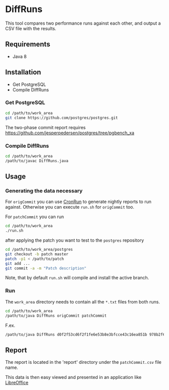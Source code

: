 # DiffRuns

This tool compares two performance runs against each other, and output a CSV file with the results.

## Requirements

* Java 8

## Installation

* Get PostgreSQL
* Compile DiffRuns

### Get PostgreSQL

```bash
cd /path/to/work_area
git clone https://github.com/postgres/postgres.git
```

The two-phase commit report requires https://github.com/jesperpedersen/postgres/tree/pgbench_xa

### Compile DiffRuns

```bash
cd /path/to/work_area
/path/to/javac DiffRuns.java
```

## Usage

### Generating the data necessary

For ```origCommit``` you can use [CronRun](https://github.com/jesperpedersen/postgres-tools/tree/master/CronRun)
to generate nightly reports to run against. Otherwise you can execute ```run.sh``` for ```origCommit``` too.

For ```patchCommit``` you can run

```bash
cd /path/to/work_area
./run.sh
```

after applying the patch you want to test to the ```postgres``` repository

```bash
cd /path/to/work_area/postgres
git checkout -b patch master
patch -p1 < /path/to/patch
git add ...
git commit -a -m "Patch description"
```

Note, that by default ```run.sh``` will compile and install the active branch.

### Run

The ```work_area``` directory needs to contain all the ```*.txt``` files from both runs.

```bash
cd /path/to/work_area
/path/to/java DiffRuns origCommit patchCommit
```

F.ex.

```bash
/path/to/java DiffRuns d0f2f53cd6f2f1fe6e53b8e3bfcce43c16ea851b 978b2f65aa1262eb4ecbf8b3785cb1b9cf4db78e
```

## Report

The report is located in the 'report' directory under the ```patchCommit.csv``` file name.

This data is then easy viewed and presented in an application like
[LibreOffice](https://www.libreoffice.org/)
